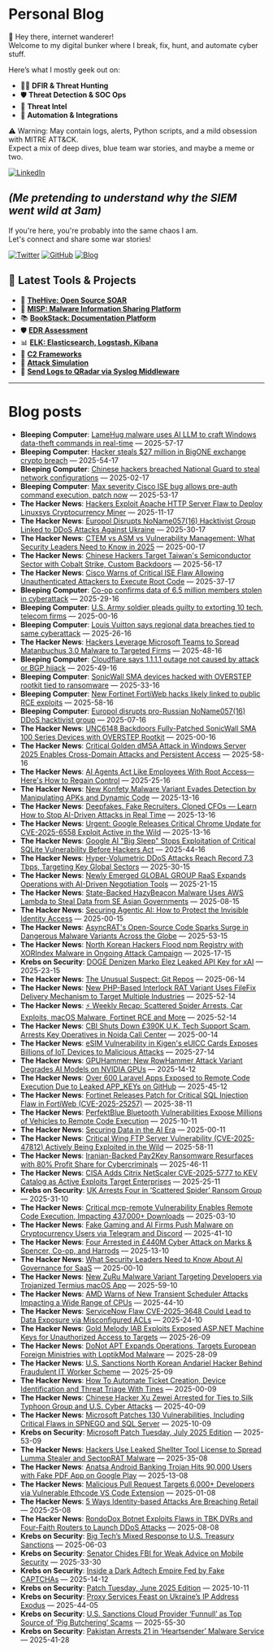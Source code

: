 # Personal Blog

👋 Hey there, internet wanderer!  
Welcome to my digital bunker where I break, fix, hunt, and automate cyber stuff.  

Here’s what I mostly geek out on:

- 🕵️‍♂️ **DFIR & Threat Hunting**  
- 🛡️ **Threat Detection & SOC Ops**  
- 🧠 **Threat Intel**  
- 🤖 **Automation & Integrations**

⚠️ Warning: May contain logs, alerts, Python scripts, and a mild obsession with MITRE ATT&CK.  
Expect a mix of deep dives, blue team war stories, and maybe a meme or two.

[![LinkedIn](https://img.shields.io/badge/LinkedIn-Connect-blue?style=flat&logo=linkedin)](https://www.linkedin.com/in/0xatef)

*(Me pretending to understand why the SIEM went wild at 3am)*  
---  
If you're here, you're probably into the same chaos I am.  
Let's connect and share some war stories!

[![Twitter](https://img.shields.io/badge/Twitter-%400xatef-1DA1F2?style=flat&logo=twitter&logoColor=white)](https://twitter.com/0xatef)
[![GitHub](https://img.shields.io/badge/GitHub-0xAtef-181717?style=flat&logo=github)](https://github.com/0xAtef)
[![Blog](https://img.shields.io/badge/Blog-0xAtef.github.io-orange?style=flat&logo=jekyll)](https://0xatef.github.io)


## 🧰 Latest Tools & Projects

- 🐝 [**TheHive: Open Source SOAR**](https://0xatef.github.io/Projects/#thehive-open-source-soar)  
- 🧬 [**MISP: Malware Information Sharing Platform**](https://0xatef.github.io/Projects/#misp-malware-information-sharing-platform)  
- 📚 [**BookStack: Documentation Platform**](https://0xatef.github.io/Projects/#bookstack-documentation-platform)  
- 🛡️ [**EDR Assessment**](https://0xatef.github.io/Projects/#edr-assessment)  
- 📊 [**ELK: Elasticsearch, Logstash, Kibana**](https://0xatef.github.io/Projects/#elk-elasticsearch-logstash-kibana)  
- 🎯 [**C2 Frameworks**](https://0xatef.github.io/Projects/#c2-frameworks)  
- 🧨 [**Attack Simulation**](https://0xatef.github.io/Projects/#attack-simulation)  
- 🔄 [**Send Logs to QRadar via Syslog Middleware**](https://0xatef.github.io/Projects/#how-to-send-logs-from-an-api-to-qradar-siem-through-syslog-middleware)  

---

# Blog posts
<!-- BLOG-POST-LIST:START -->
- **Bleeping Computer**: [LameHug malware uses AI LLM to craft Windows data-theft commands in real-time](https://www.bleepingcomputer.com/news/security/lamehug-malware-uses-ai-llm-to-craft-windows-data-theft-commands-in-real-time/) — 2025-57-17
- **Bleeping Computer**: [Hacker steals $27 million in BigONE exchange crypto breach](https://www.bleepingcomputer.com/news/security/hacker-steals-27-million-in-bigone-exchange-crypto-breach/) — 2025-54-17
- **Bleeping Computer**: [Chinese hackers breached National Guard to steal network configurations](https://www.bleepingcomputer.com/news/security/chinese-hackers-breached-national-guard-to-steal-network-configurations/) — 2025-02-17
- **Bleeping Computer**: [Max severity Cisco ISE bug allows pre-auth command execution, patch now](https://www.bleepingcomputer.com/news/security/max-severity-cisco-ise-bug-allows-pre-auth-command-execution-patch-now/) — 2025-53-17
- **The Hacker News**: [Hackers Exploit Apache HTTP Server Flaw to Deploy Linuxsys Cryptocurrency Miner](https://thehackernews.com/2025/07/hackers-exploit-apache-http-server-flaw.html) — 2025-11-17
- **The Hacker News**: [Europol Disrupts NoName057&lpar;16&rpar; Hacktivist Group Linked to DDoS Attacks Against Ukraine](https://thehackernews.com/2025/07/europol-disrupts-noname05716-hacktivist.html) — 2025-30-17
- **The Hacker News**: [CTEM vs ASM vs Vulnerability Management: What Security Leaders Need to Know in 2025](https://thehackernews.com/2025/07/ctem-vs-asm-vs-vulnerability-management.html) — 2025-00-17
- **The Hacker News**: [Chinese Hackers Target Taiwan&#39;s Semiconductor Sector with Cobalt Strike, Custom Backdoors](https://thehackernews.com/2025/07/chinese-hackers-target-taiwans.html) — 2025-56-17
- **The Hacker News**: [Cisco Warns of Critical ISE Flaw Allowing Unauthenticated Attackers to Execute Root Code](https://thehackernews.com/2025/07/cisco-warns-of-critical-ise-flaw.html) — 2025-37-17
- **Bleeping Computer**: [Co-op confirms data of 6.5 million members stolen in cyberattack](https://www.bleepingcomputer.com/news/security/co-op-confirms-data-of-65-million-members-stolen-in-cyberattack/) — 2025-29-16
- **Bleeping Computer**: [U.S. Army soldier pleads guilty to extorting 10 tech, telecom firms](https://www.bleepingcomputer.com/news/security/us-army-soldier-pleads-guilty-to-extorting-10-tech-telecom-firms/) — 2025-00-16
- **Bleeping Computer**: [Louis Vuitton says regional data breaches tied to same cyberattack](https://www.bleepingcomputer.com/news/security/louis-vuitton-says-regional-data-breaches-tied-to-same-cyberattack/) — 2025-26-16
- **The Hacker News**: [Hackers Leverage Microsoft Teams to Spread Matanbuchus 3.0 Malware to Targeted Firms](https://thehackernews.com/2025/07/hackers-leverage-microsoft-teams-to.html) — 2025-48-16
- **Bleeping Computer**: [Cloudflare says 1.1.1.1 outage not caused by attack or BGP hijack](https://www.bleepingcomputer.com/news/security/cloudflare-says-1111-outage-not-caused-by-attack-or-bgp-hijack/) — 2025-49-16
- **Bleeping Computer**: [SonicWall SMA devices hacked with OVERSTEP rootkit tied to ransomware](https://www.bleepingcomputer.com/news/security/sonicwall-sma-devices-hacked-with-overstep-rootkit-tied-to-ransomware/) — 2025-33-16
- **Bleeping Computer**: [New Fortinet FortiWeb hacks likely linked to public RCE exploits](https://www.bleepingcomputer.com/news/security/new-fortinet-fortiweb-hacks-likely-linked-to-public-rce-exploits/) — 2025-58-16
- **Bleeping Computer**: [Europol disrupts pro-Russian NoName057&lpar;16&rpar; DDoS hacktivist group](https://www.bleepingcomputer.com/news/security/europol-disrupts-pro-russian-noname05716-ddos-hacktivist-group/) — 2025-07-16
- **The Hacker News**: [UNC6148 Backdoors Fully-Patched SonicWall SMA 100 Series Devices with OVERSTEP Rootkit](https://thehackernews.com/2025/07/unc6148-backdoors-fully-patched.html) — 2025-00-16
- **The Hacker News**: [Critical Golden dMSA Attack in Windows Server 2025 Enables Cross-Domain Attacks and Persistent Access](https://thehackernews.com/2025/07/critical-golden-dmsa-attack-in-windows.html) — 2025-58-16
- **The Hacker News**: [AI Agents Act Like Employees With Root Access—Here&#39;s How to Regain Control](https://thehackernews.com/2025/07/ai-agents-act-like-employees-with-root.html) — 2025-25-16
- **The Hacker News**: [New Konfety Malware Variant Evades Detection by Manipulating APKs and Dynamic Code](https://thehackernews.com/2025/07/new-konfety-malware-variant-evades.html) — 2025-13-16
- **The Hacker News**: [Deepfakes. Fake Recruiters. Cloned CFOs — Learn How to Stop AI-Driven Attacks in Real Time](https://thehackernews.com/2025/07/deepfakes-fake-recruiters-cloned-cfos.html) — 2025-13-16
- **The Hacker News**: [Urgent: Google Releases Critical Chrome Update for CVE-2025-6558 Exploit Active in the Wild](https://thehackernews.com/2025/07/urgent-google-releases-critical-chrome.html) — 2025-13-16
- **The Hacker News**: [Google AI &quot;Big Sleep&quot; Stops Exploitation of Critical SQLite Vulnerability Before Hackers Act](https://thehackernews.com/2025/07/google-ai-big-sleep-stops-exploitation.html) — 2025-44-16
- **The Hacker News**: [Hyper-Volumetric DDoS Attacks Reach Record 7.3 Tbps, Targeting Key Global Sectors](https://thehackernews.com/2025/07/hyper-volumetric-ddos-attacks-reach.html) — 2025-30-15
- **The Hacker News**: [Newly Emerged GLOBAL GROUP RaaS Expands Operations with AI-Driven Negotiation Tools](https://thehackernews.com/2025/07/newly-emerged-global-group-raas-expands.html) — 2025-21-15
- **The Hacker News**: [State-Backed HazyBeacon Malware Uses AWS Lambda to Steal Data from SE Asian Governments](https://thehackernews.com/2025/07/state-backed-hazybeacon-malware-uses.html) — 2025-08-15
- **The Hacker News**: [Securing Agentic AI: How to Protect the Invisible Identity Access](https://thehackernews.com/2025/07/securing-agentic-ai-how-to-protect.html) — 2025-00-15
- **The Hacker News**: [AsyncRAT&#39;s Open-Source Code Sparks Surge in Dangerous Malware Variants Across the Globe](https://thehackernews.com/2025/07/asyncrats-open-source-code-sparks-surge.html) — 2025-53-15
- **The Hacker News**: [North Korean Hackers Flood npm Registry with XORIndex Malware in Ongoing Attack Campaign](https://thehackernews.com/2025/07/north-korean-hackers-flood-npm-registry.html) — 2025-17-15
- **Krebs on Security**: [DOGE Denizen Marko Elez Leaked API Key for xAI](https://krebsonsecurity.com/2025/07/doge-denizen-marko-elez-leaked-api-key-for-xai/) — 2025-23-15
- **The Hacker News**: [The Unusual Suspect: Git Repos](https://thehackernews.com/2025/07/the-unusual-suspect-git-repos.html) — 2025-06-14
- **The Hacker News**: [New PHP-Based Interlock RAT Variant Uses FileFix Delivery Mechanism to Target Multiple Industries](https://thehackernews.com/2025/07/new-php-based-interlock-rat-variant.html) — 2025-52-14
- **The Hacker News**: [⚡ Weekly Recap: Scattered Spider Arrests, Car Exploits, macOS Malware, Fortinet RCE and More](https://thehackernews.com/2025/07/weekly-recap-scattered-spider-arrests.html) — 2025-52-14
- **The Hacker News**: [CBI Shuts Down £390K U.K. Tech Support Scam, Arrests Key Operatives in Noida Call Center](https://thehackernews.com/2025/07/cbi-shuts-down-390k-uk-tech-support.html) — 2025-00-14
- **The Hacker News**: [eSIM Vulnerability in Kigen&#39;s eUICC Cards Exposes Billions of IoT Devices to Malicious Attacks](https://thehackernews.com/2025/07/esim-vulnerability-in-kigens-euicc.html) — 2025-27-14
- **The Hacker News**: [GPUHammer: New RowHammer Attack Variant Degrades AI Models on NVIDIA GPUs](https://thehackernews.com/2025/07/gpuhammer-new-rowhammer-attack-variant.html) — 2025-14-12
- **The Hacker News**: [Over 600 Laravel Apps Exposed to Remote Code Execution Due to Leaked APP_KEYs on GitHub](https://thehackernews.com/2025/07/over-600-laravel-apps-exposed-to-remote.html) — 2025-45-12
- **The Hacker News**: [Fortinet Releases Patch for Critical SQL Injection Flaw in FortiWeb &lpar;CVE-2025-25257&rpar;](https://thehackernews.com/2025/07/fortinet-releases-patch-for-critical.html) — 2025-38-11
- **The Hacker News**: [PerfektBlue Bluetooth Vulnerabilities Expose Millions of Vehicles to Remote Code Execution](https://thehackernews.com/2025/07/perfektblue-bluetooth-vulnerabilities.html) — 2025-10-11
- **The Hacker News**: [Securing Data in the AI Era](https://thehackernews.com/2025/07/securing-data-in-ai-era.html) — 2025-00-11
- **The Hacker News**: [Critical Wing FTP Server Vulnerability &lpar;CVE-2025-47812&rpar; Actively Being Exploited in the Wild](https://thehackernews.com/2025/07/critical-wing-ftp-server-vulnerability.html) — 2025-58-11
- **The Hacker News**: [Iranian-Backed Pay2Key Ransomware Resurfaces with 80% Profit Share for Cybercriminals](https://thehackernews.com/2025/07/iranian-backed-pay2key-ransomware.html) — 2025-46-11
- **The Hacker News**: [CISA Adds Citrix NetScaler CVE-2025-5777 to KEV Catalog as Active Exploits Target Enterprises](https://thehackernews.com/2025/07/cisa-adds-citrix-netscaler-cve-2025.html) — 2025-25-11
- **Krebs on Security**: [UK Arrests Four in ‘Scattered Spider’ Ransom Group](https://krebsonsecurity.com/2025/07/uk-charges-four-in-scattered-spider-ransom-group/) — 2025-31-10
- **The Hacker News**: [Critical mcp-remote Vulnerability Enables Remote Code Execution, Impacting 437,000+ Downloads](https://thehackernews.com/2025/07/critical-mcp-remote-vulnerability.html) — 2025-03-10
- **The Hacker News**: [Fake Gaming and AI Firms Push Malware on Cryptocurrency Users via Telegram and Discord](https://thehackernews.com/2025/07/fake-gaming-and-ai-firms-push-malware.html) — 2025-41-10
- **The Hacker News**: [Four Arrested in £440M Cyber Attack on Marks &amp; Spencer, Co-op, and Harrods](https://thehackernews.com/2025/07/four-arrested-in-440m-cyber-attack-on.html) — 2025-13-10
- **The Hacker News**: [What Security Leaders Need to Know About AI Governance for SaaS](https://thehackernews.com/2025/07/what-security-leaders-need-to-know.html) — 2025-00-10
- **The Hacker News**: [New ZuRu Malware Variant Targeting Developers via Trojanized Termius macOS App](https://thehackernews.com/2025/07/new-macos-malware-zuru-targeting.html) — 2025-59-10
- **The Hacker News**: [AMD Warns of New Transient Scheduler Attacks Impacting a Wide Range of CPUs](https://thehackernews.com/2025/07/amd-warns-of-new-transient-scheduler.html) — 2025-44-10
- **The Hacker News**: [ServiceNow Flaw CVE-2025-3648 Could Lead to Data Exposure via Misconfigured ACLs](https://thehackernews.com/2025/07/servicenow-flaw-cve-2025-3648-could.html) — 2025-24-10
- **The Hacker News**: [Gold Melody IAB Exploits Exposed ASP.NET Machine Keys for Unauthorized Access to Targets](https://thehackernews.com/2025/07/gold-melody-iab-exploits-exposed-aspnet.html) — 2025-26-09
- **The Hacker News**: [DoNot APT Expands Operations, Targets European Foreign Ministries with LoptikMod Malware](https://thehackernews.com/2025/07/donot-apt-expands-operations-targets.html) — 2025-28-09
- **The Hacker News**: [U.S. Sanctions North Korean Andariel Hacker Behind Fraudulent IT Worker Scheme](https://thehackernews.com/2025/07/us-sanctions-north-korean-andariel.html) — 2025-25-09
- **The Hacker News**: [How To Automate Ticket Creation, Device Identification and Threat Triage With Tines](https://thehackernews.com/2025/07/how-to-automate-ticket-creation-device.html) — 2025-00-09
- **The Hacker News**: [Chinese Hacker Xu Zewei Arrested for Ties to Silk Typhoon Group and U.S. Cyber Attacks](https://thehackernews.com/2025/07/chinese-hacker-xu-zewei-arrested-for.html) — 2025-40-09
- **The Hacker News**: [Microsoft Patches 130 Vulnerabilities, Including Critical Flaws in SPNEGO and SQL Server](https://thehackernews.com/2025/07/microsoft-patches-130-vulnerabilities.html) — 2025-10-09
- **Krebs on Security**: [Microsoft Patch Tuesday, July 2025 Edition](https://krebsonsecurity.com/2025/07/microsoft-patch-tuesday-july-2025-edition/) — 2025-53-09
- **The Hacker News**: [Hackers Use Leaked Shellter Tool License to Spread Lumma Stealer and SectopRAT Malware](https://thehackernews.com/2025/07/hackers-use-leaked-shellter-tool.html) — 2025-35-08
- **The Hacker News**: [Anatsa Android Banking Trojan Hits 90,000 Users with Fake PDF App on Google Play](https://thehackernews.com/2025/07/anatsa-android-banking-trojan-hits.html) — 2025-13-08
- **The Hacker News**: [Malicious Pull Request Targets 6,000+ Developers via Vulnerable Ethcode VS Code Extension](https://thehackernews.com/2025/07/malicious-pull-request-infects-6000.html) — 2025-01-08
- **The Hacker News**: [5 Ways Identity-based Attacks Are Breaching Retail](https://thehackernews.com/2025/07/5-ways-identity-based-attacks-are.html) — 2025-25-08
- **The Hacker News**: [RondoDox Botnet Exploits Flaws in TBK DVRs and Four-Faith Routers to Launch DDoS Attacks](https://thehackernews.com/2025/07/rondodox-botnet-exploits-flaws-in-tbk.html) — 2025-08-08
- **Krebs on Security**: [Big Tech’s Mixed Response to U.S. Treasury Sanctions](https://krebsonsecurity.com/2025/07/big-techs-mixed-response-to-u-s-treasury-sanctions/) — 2025-06-03
- **Krebs on Security**: [Senator Chides FBI for Weak Advice on Mobile Security](https://krebsonsecurity.com/2025/06/senator-chides-fbi-for-weak-advice-on-mobile-security/) — 2025-33-30
- **Krebs on Security**: [Inside a Dark Adtech Empire Fed by Fake CAPTCHAs](https://krebsonsecurity.com/2025/06/inside-a-dark-adtech-empire-fed-by-fake-captchas/) — 2025-14-12
- **Krebs on Security**: [Patch Tuesday, June 2025 Edition](https://krebsonsecurity.com/2025/06/patch-tuesday-june-2025-edition/) — 2025-10-11
- **Krebs on Security**: [Proxy Services Feast on Ukraine’s IP Address Exodus](https://krebsonsecurity.com/2025/06/proxy-services-feast-on-ukraines-ip-address-exodus/) — 2025-44-05
- **Krebs on Security**: [U.S. Sanctions Cloud Provider ‘Funnull’ as Top Source of ‘Pig Butchering’ Scams](https://krebsonsecurity.com/2025/05/u-s-sanctions-cloud-provider-funnull-as-top-source-of-pig-butchering-scams/) — 2025-55-30
- **Krebs on Security**: [Pakistan Arrests 21 in ‘Heartsender’ Malware Service](https://krebsonsecurity.com/2025/05/pakistan-arrests-21-in-heartsender-malware-service/) — 2025-41-28<!-- BLOG-POST-LIST:END -->
